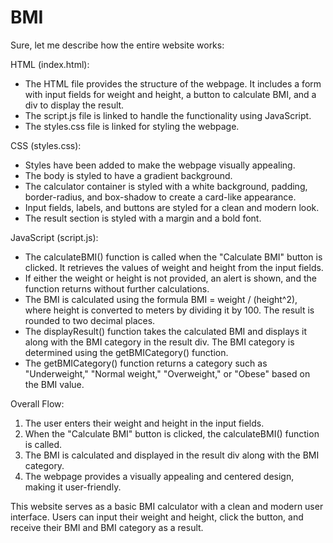 # BMI

Sure, let me describe how the entire website works:

HTML (index.html):
- The HTML file provides the structure of the webpage. It includes a form with input fields for weight and height, a button to calculate BMI, and a div to display the result.
- The script.js file is linked to handle the functionality using JavaScript.
- The styles.css file is linked for styling the webpage.

CSS (styles.css):
- Styles have been added to make the webpage visually appealing.
- The body is styled to have a gradient background.
- The calculator container is styled with a white background, padding, border-radius, and box-shadow to create a card-like appearance.
- Input fields, labels, and buttons are styled for a clean and modern look.
- The result section is styled with a margin and a bold font.

JavaScript (script.js):
- The calculateBMI() function is called when the "Calculate BMI" button is clicked. It retrieves the values of weight and height from the input fields.
- If either the weight or height is not provided, an alert is shown, and the function returns without further calculations.
- The BMI is calculated using the formula BMI = weight / (height^2), where height is converted to meters by dividing it by 100. The result is rounded to two decimal places.
- The displayResult() function takes the calculated BMI and displays it along with the BMI category in the result div. The BMI category is determined using the getBMICategory() function.
- The getBMICategory() function returns a category such as "Underweight," "Normal weight," "Overweight," or "Obese" based on the BMI value.

Overall Flow:
1. The user enters their weight and height in the input fields.
2. When the "Calculate BMI" button is clicked, the calculateBMI() function is called.
3. The BMI is calculated and displayed in the result div along with the BMI category.
4. The webpage provides a visually appealing and centered design, making it user-friendly.

This website serves as a basic BMI calculator with a clean and modern user interface. Users can input their weight and height, click the button, and receive their BMI and BMI category as a result.
